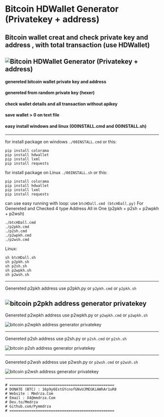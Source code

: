 # Bitcoin HDWallet Generator (Privatekey + address)
Bitcoin wallet creat and check private key and address , with total transaction (use HDWallet)
----

![Bitcoin HDWallet Generator (Privatekey + address)](https://raw.githubusercontent.com/Pymmdrza/BTC_HD_Wallet_Checker/main/btchdall.jpg)
----

#### genereted bitcoin wallet private key and address

#### genereted from random private key (hexer)

#### check wallet details and all transaction without apikey 

#### save wallet > 0 on text file

#### easy install windows and linux (00INSTALL.cmd and 00INSTALL.sh)
----
for install package on windows `./00INSTALL.cmd` or this:

```
pip install colorama
pip install hdwallet
pip install lxml
pip install requests

```

for install package on Linux `./00INSTALL.sh` or this:

```
pip install colorama
pip install hdwallet
pip install lxml
pip install requests

```
can use easy running with loop:
use `btcHDall.cmd (btcHDall.py)` For Genereted and  Checked 4 type Address All in One (p2pkh + p2sh + p2wpkh + p2wsh)
```
./btcHDall.cmd
./p2pkh.cmd
./p2sh.cmd
./p2wpkh.cmd
./p2wsh.cmd
```
Linux:

```
sh btcHDall.sh
sh p2pkh.sh
sh p2sh.sh
sh p2wpkh.sh
sh p2wsh.sh

```
----

Genereted p2pkh address use p2pkh.py or `p2pkh.cmd` or `p2pkh.sh` 

![bitcoin p2pkh address generator privatekey](https://raw.githubusercontent.com/Pymmdrza/BTC_HD_Wallet_Checker/main/p2pkh.jpg)
----

Genereted p2wpkh address use p2wpkh.py or `p2wpkh.cmd` or `p2wpkh.sh` 

![bitcoin p2wpkh address generator privatekey](https://raw.githubusercontent.com/Pymmdrza/BTC_HD_Wallet_Checker/main/p2wpkh.jpg)

----

Genereted p2sh address use p2sh.py or `p2sh.cmd` or `p2sh.sh` 

![bitcoin p2sh address generator privatekey](https://raw.githubusercontent.com/Pymmdrza/BTC_HD_Wallet_Checker/main/p3sh.jpg)

----

Genereted p2wsh address use p2wsh.py or `p2wsh.cmd` or `p2wsh.sh` 

![bitcoin p2wsh address generator privatekey](https://raw.githubusercontent.com/Pymmdrza/BTC_HD_Wallet_Checker/main/p2wsh.jpg)

----
```
# ================================================
# DONATE (BTC) : 16p9y6EstGYcnofGNvUJMEGKiAWhAr1uR8
# Website : Mmdrza.Com
# Email : X4@mmdrza.Com
# Dev.to/Mmdrza
# Github.com/Pymmdrza
# ================================================
```
